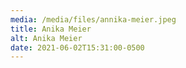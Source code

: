 ```yaml
---
media: /media/files/annika-meier.jpeg
title: Anika Meier
alt: Anika Meier
date: 2021-06-02T15:31:00-0500
---
```

